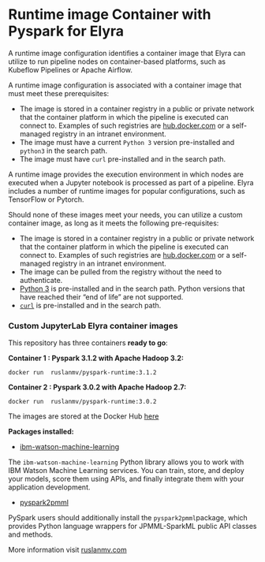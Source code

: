 # Runtime image Container with Pyspark for Elyra 

A runtime image configuration identifies a container image that Elyra can utilize to run pipeline nodes on container-based platforms, such as Kubeflow Pipelines or Apache Airflow.



A runtime image configuration is associated with a container image that must meet these prerequisites:

- The image is stored in a container registry in a public or private network that the container platform in which the pipeline is executed can connect to. Examples of such registries are [hub.docker.com](https://hub.docker.com/) or a self-managed registry in an intranet environment.
- The image must have a current `Python 3` version pre-installed and `python3` in the search path.
- The image must have `curl` pre-installed and in the search path.



A runtime image provides the execution environment in which nodes are executed when a Jupyter notebook is processed as part of a pipeline. Elyra includes a number of runtime images for popular configurations, such as TensorFlow or Pytorch.

Should none of these images meet your needs, you can utilize a custom container image, as long as it meets the following pre-requisites:

- The image is stored in a container registry in a public or private network that the container platform in which the pipeline is executed can connect to. Examples of such registries are [hub.docker.com](https://hub.docker.com/) or a self-managed registry in an intranet environment.
- The image can be pulled from the registry without the need to authenticate.
- [Python 3](https://www.python.org/) is pre-installed and in the search path. Python versions that have reached their “end of life” are not supported.
- [`curl`](https://curl.haxx.se/) is pre-installed and in the search path.

### Custom JupyterLab Elyra container images

This repository has three containers **ready to go**:

**Container 1 : Pyspark 3.1.2 with Apache Hadoop 3.2:**

```
docker run  ruslanmv/pyspark-runtime:3.1.2
```



**Container 2 :  Pyspark 3.0.2 with Apache Hadoop 2.7:**

```
docker run  ruslanmv/pyspark-runtime:3.0.2
```



The images are stored at the Docker Hub [here](https://hub.docker.com/repository/docker/ruslanmv/pyspark-elyra)

**Packages installed:**



- [ibm-watson-machine-learning](http://ibm-wml-api-pyclient.mybluemix.net/#id564)

The `ibm-watson-machine-learning` Python library allows you to work with IBM Watson Machine Learning services. You can train, store, and deploy your models, score them using APIs, and finally integrate them with your application development. 

- [pyspark2pmml](https://github.com/jpmml/pyspark2pmml)

PySpark users should additionally install the `pyspark2pmml`package, which provides Python language wrappers for JPMML-SparkML public API classes and methods. 





More information visit [ruslanmv.com](https://ruslanmv.com/blog/Docker-Container-with-Pyspark-and-Jupyter-and-Elyra)

